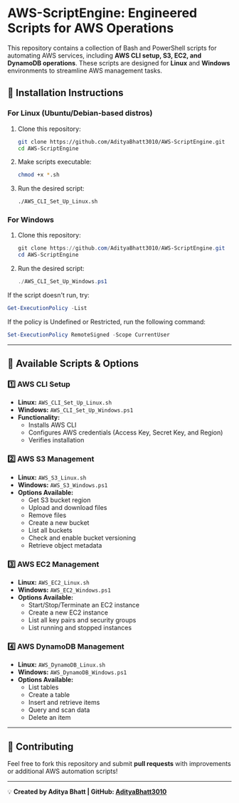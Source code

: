 # AWS-ScriptEngine: Engineered Scripts for AWS Operations

This repository contains a collection of Bash and PowerShell scripts for automating AWS services, including **AWS CLI setup, S3, EC2, and DynamoDB operations**. These scripts are designed for **Linux** and **Windows** environments to streamline AWS management tasks.

## 📌 Installation Instructions

### **For Linux (Ubuntu/Debian-based distros)**
1. Clone this repository:
   ```bash
   git clone https://github.com/AdityaBhatt3010/AWS-ScriptEngine.git
   cd AWS-ScriptEngine
   ```
2. Make scripts executable:
   ```bash
   chmod +x *.sh
   ```
3. Run the desired script:
   ```bash
   ./AWS_CLI_Set_Up_Linux.sh
   ```

### **For Windows**
1. Clone this repository:
   ```powershell
   git clone https://github.com/AdityaBhatt3010/AWS-ScriptEngine.git
   cd AWS-ScriptEngine
   ```
2. Run the desired script:
   ```powershell
   ./AWS_CLI_Set_Up_Windows.ps1
   ```
If the script doesn't run, try:
   ```powershell
   Get-ExecutionPolicy -List
   ```
If the policy is Undefined or Restricted, run the following command:
   ```powershell
   Set-ExecutionPolicy RemoteSigned -Scope CurrentUser
   ```

---
## 📜 Available Scripts & Options

### **1️⃣ AWS CLI Setup**
- **Linux:** `AWS_CLI_Set_Up_Linux.sh`
- **Windows:** `AWS_CLI_Set_Up_Windows.ps1`
- **Functionality:**
  - Installs AWS CLI
  - Configures AWS credentials (Access Key, Secret Key, and Region)
  - Verifies installation

### **2️⃣ AWS S3 Management**
- **Linux:** `AWS_S3_Linux.sh`
- **Windows:** `AWS_S3_Windows.ps1`
- **Options Available:**
  - Get S3 bucket region
  - Upload and download files
  - Remove files
  - Create a new bucket
  - List all buckets
  - Check and enable bucket versioning
  - Retrieve object metadata

### **3️⃣ AWS EC2 Management**
- **Linux:** `AWS_EC2_Linux.sh`
- **Windows:** `AWS_EC2_Windows.ps1`
- **Options Available:**
  - Start/Stop/Terminate an EC2 instance
  - Create a new EC2 instance
  - List all key pairs and security groups
  - List running and stopped instances

### **4️⃣ AWS DynamoDB Management**
- **Linux:** `AWS_DynamoDB_Linux.sh`
- **Windows:** `AWS_DynamoDB_Windows.ps1`
- **Options Available:**
  - List tables
  - Create a table
  - Insert and retrieve items
  - Query and scan data
  - Delete an item

---
## 🚀 Contributing
Feel free to fork this repository and submit **pull requests** with improvements or additional AWS automation scripts!

---
💡 **Created by Aditya Bhatt | GitHub: [AdityaBhatt3010](https://github.com/AdityaBhatt3010)**

